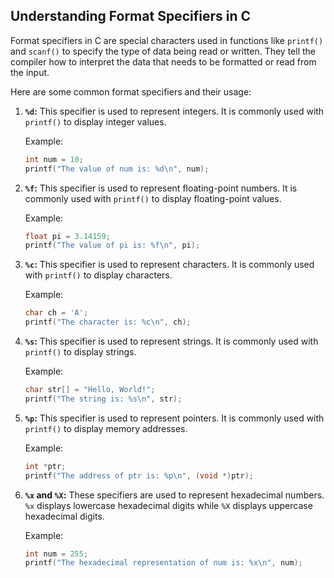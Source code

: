 Understanding Format Specifiers in C
---
Format specifiers in C are special characters used in functions like `printf()` and `scanf()` to specify the type of data being read or written. They tell the compiler how to interpret the data that needs to be formatted or read from the input.

Here are some common format specifiers and their usage:

1. **`%d`:** This specifier is used to represent integers. It is commonly used with `printf()` to display integer values.

   Example:
   ```c
   int num = 10;
   printf("The value of num is: %d\n", num);
   ```

2. **`%f`:** This specifier is used to represent floating-point numbers. It is commonly used with `printf()` to display floating-point values.

   Example:
   ```c
   float pi = 3.14159;
   printf("The value of pi is: %f\n", pi);
   ```

3. **`%c`:** This specifier is used to represent characters. It is commonly used with `printf()` to display characters.

   Example:
   ```c
   char ch = 'A';
   printf("The character is: %c\n", ch);
   ```

4. **`%s`:** This specifier is used to represent strings. It is commonly used with `printf()` to display strings.

   Example:
   ```c
   char str[] = "Hello, World!";
   printf("The string is: %s\n", str);
   ```

5. **`%p`:** This specifier is used to represent pointers. It is commonly used with `printf()` to display memory addresses.

   Example:
   ```c
   int *ptr;
   printf("The address of ptr is: %p\n", (void *)ptr);
   ```

6. **`%x` and `%X`:** These specifiers are used to represent hexadecimal numbers. `%x` displays lowercase hexadecimal digits while `%X` displays uppercase hexadecimal digits.

   Example:
   ```c
   int num = 255;
   printf("The hexadecimal representation of num is: %x\n", num);
   ```

